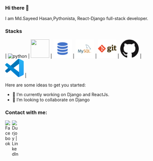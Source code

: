 ### Hi there 👋

I am Md.Sayeed Hasan,Pythonista, React-Django full-stack developer.

### Stacks
| <img height="60px"  width="60px"  object-fit="contain"  alt="python" src="https://logos-download.com/wp-content/uploads/2016/10/Python_logo_icon.png" /> 
| <img height="60px"  width="60px"  object-fit="contain" src="https://seeklogo.net/wp-content/uploads/2020/09/react-logo-512x512.png"/> 
| <img height="60px"  width="60px"  object-fit="contain" src="https://raw.githubusercontent.com/github/explore/80688e429a7d4ef2fca1e82350fe8e3517d3494d/topics/sql/sql.png" /> 
| <img  height="60px"  width="60px"  object-fit="contain" src="https://raw.githubusercontent.com/github/explore/80688e429a7d4ef2fca1e82350fe8e3517d3494d/topics/mysql/mysql.png" /> 
| <img  height="60px"  width="60px" object-fit="contain" src="https://raw.githubusercontent.com/github/explore/80688e429a7d4ef2fca1e82350fe8e3517d3494d/topics/git/git.png"/> 
| <img height="60px"  width="60px"  object-fit="contain" src="https://raw.githubusercontent.com/github/explore/78df643247d429f6cc873026c0622819ad797942/topics/github/github.png"/> 
| <img  height="60px" width="60px" object-fit="contain" src="https://raw.githubusercontent.com/github/explore/80688e429a7d4ef2fca1e82350fe8e3517d3494d/topics/visual-studio-code/visual-studio-code.png" /> |


Here are some ideas to get you started:

- 🔭 I’m currently working on Django and ReactJs.
- 👯 I’m looking to collaborate on Django

### Contact with me:


[<img align="left" alt="Facebook" width= "22px" src="http://i.imgur.com/P3YfQoD.png" />][facebook]
[<img align="left" alt="Durjoy | LinkedIn" width="22px" src="https://cdn.jsdelivr.net/npm/simple-icons@v3/icons/linkedin.svg" />][linkedin]


[facebook]: https://www.facebook.com/sayeed.hasan.351104/
[linkedin]: https://www.linkedin.com/in/md-sayeed-hasan-453418223/
